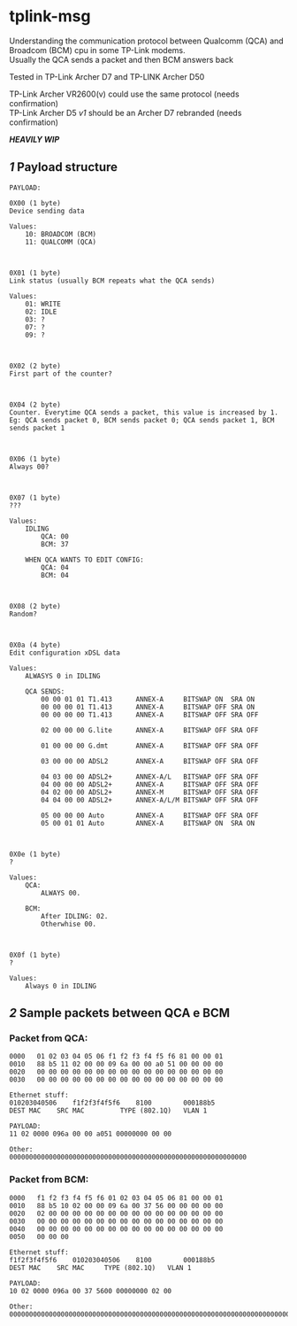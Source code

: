 # tplink-msg
Understanding the communication protocol between Qualcomm (QCA) and Broadcom (BCM) cpu in some TP-Link modems.  
Usually the QCA sends a packet and then BCM answers back  
  
Tested in TP-Link Archer D7 and TP-LINK Archer D50  
  
TP-Link Archer VR2600(v) could use the same protocol (needs confirmation)  
TP-Link Archer D5 *v1* should be an Archer D7 rebranded (needs confirmation)  


***HEAVILY WIP***


## *1* Payload structure
```
PAYLOAD:

0X00 (1 byte)
Device sending data

Values:
	10: BROADCOM (BCM)
	11: QUALCOMM (QCA)



0X01 (1 byte)
Link status (usually BCM repeats what the QCA sends)

Values:
	01: WRITE
	02: IDLE
	03: ?
	07: ?
	09: ?



0X02 (2 byte)
First part of the counter?



0X04 (2 byte)
Counter. Everytime QCA sends a packet, this value is increased by 1. 
Eg: QCA sends packet 0, BCM sends packet 0; QCA sends packet 1, BCM sends packet 1



0X06 (1 byte)
Always 00?



0X07 (1 byte)
???

Values:
	IDLING
		QCA: 00
		BCM: 37

	WHEN QCA WANTS TO EDIT CONFIG:
		QCA: 04
		BCM: 04



0X08 (2 byte)
Random?



0X0a (4 byte)
Edit configuration xDSL data

Values:
	ALWASYS 0 in IDLING

	QCA SENDS: 
		00 00 01 01	T1.413		ANNEX-A		BITSWAP ON	SRA ON
		00 00 00 01	T1.413		ANNEX-A		BITSWAP OFF	SRA ON
		00 00 00 00	T1.413		ANNEX-A		BITSWAP OFF	SRA OFF

		02 00 00 00	G.lite		ANNEX-A		BITSWAP OFF	SRA OFF

		01 00 00 00	G.dmt		ANNEX-A		BITSWAP OFF	SRA OFF

		03 00 00 00	ADSL2		ANNEX-A		BITSWAP OFF	SRA OFF

		04 03 00 00	ADSL2+		ANNEX-A/L	BITSWAP OFF	SRA OFF
		04 00 00 00	ADSL2+		ANNEX-A		BITSWAP OFF	SRA OFF
		04 02 00 00	ADSL2+		ANNEX-M		BITSWAP OFF	SRA OFF
		04 04 00 00	ADSL2+		ANNEX-A/L/M	BITSWAP OFF	SRA OFF

		05 00 00 00	Auto		ANNEX-A		BITSWAP OFF	SRA OFF
		05 00 01 01	Auto		ANNEX-A		BITSWAP ON	SRA ON



0X0e (1 byte)
?

Values:
	QCA:
		ALWAYS 00.
		
	BCM:
		After IDLING: 02. 
		Otherwhise 00.



0X0f (1 byte)
?

Values:
	Always 0 in IDLING
```
  
## *2* Sample packets between QCA e BCM  
### Packet from QCA:
```
0000   01 02 03 04 05 06 f1 f2 f3 f4 f5 f6 81 00 00 01
0010   88 b5 11 02 00 00 09 6a 00 00 a0 51 00 00 00 00
0020   00 00 00 00 00 00 00 00 00 00 00 00 00 00 00 00
0030   00 00 00 00 00 00 00 00 00 00 00 00 00 00 00 00

Ethernet stuff:
010203040506	f1f2f3f4f5f6	8100		000188b5 
DEST MAC	SRC MAC         TYPE (802.1Q)	VLAN 1

PAYLOAD:
11 02 0000 096a 00 00 a051 00000000 00 00 

Other:
000000000000000000000000000000000000000000000000000000000000
```
### Packet from BCM:
```
0000   f1 f2 f3 f4 f5 f6 01 02 03 04 05 06 81 00 00 01
0010   88 b5 10 02 00 00 09 6a 00 37 56 00 00 00 00 00
0020   02 00 00 00 00 00 00 00 00 00 00 00 00 00 00 00
0030   00 00 00 00 00 00 00 00 00 00 00 00 00 00 00 00
0040   00 00 00 00 00 00 00 00 00 00 00 00 00 00 00 00
0050   00 00 00

Ethernet stuff:
f1f2f3f4f5f6	010203040506	8100		000188b5
DEST MAC	SRC MAC		TYPE (802.1Q)	VLAN 1

PAYLOAD:
10 02 0000 096a 00 37 5600 00000000 02 00 

Other:
00000000000000000000000000000000000000000000000000000000000000000000000000000000000000000000000000
```

